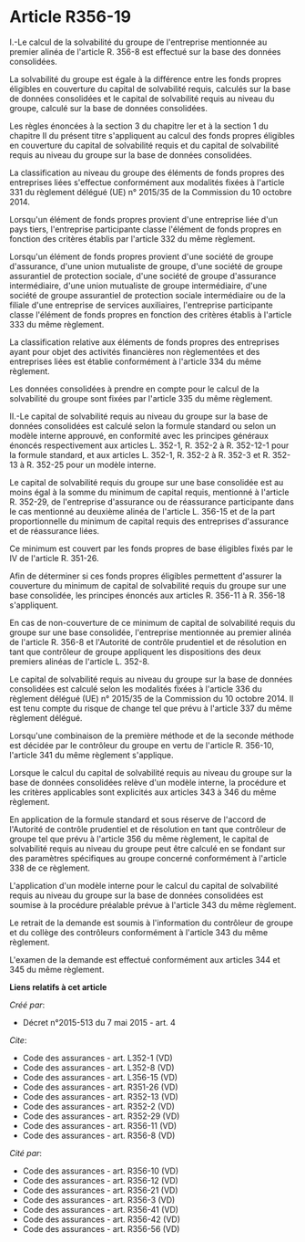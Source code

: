 # Article R356-19

I.-Le calcul de la solvabilité du groupe de l'entreprise mentionnée au premier alinéa de l'article R. 356-8 est effectué sur
la base des données consolidées. 

La solvabilité du groupe est égale à la différence entre les fonds propres éligibles en couverture du capital de solvabilité
requis, calculés sur la base de données consolidées et le capital de solvabilité requis au niveau du groupe, calculé sur la
base de données consolidées. 

Les règles énoncées à la section 3 du chapitre Ier et à la section 1 du chapitre II du présent titre s'appliquent au calcul
des fonds propres éligibles en couverture du capital de solvabilité requis et du capital de solvabilité requis au niveau du
groupe sur la base de données consolidées. 

La classification au niveau du groupe des éléments de fonds propres des entreprises liées s'effectue conformément aux
modalités fixées à l'article 331 du règlement délégué (UE) n° 2015/35 de la Commission du 10 octobre 2014. 

Lorsqu'un élément de fonds propres provient d'une entreprise liée d'un pays tiers, l'entreprise participante classe l'élément
de fonds propres en fonction des critères établis par l'article 332 du même règlement. 

Lorsqu'un élément de fonds propres provient d'une société de groupe d'assurance, d'une union mutualiste de groupe, d'une
société de groupe assurantiel de protection sociale, d'une société de groupe d'assurance intermédiaire, d'une union
mutualiste de groupe intermédiaire, d'une société de groupe assurantiel de protection sociale intermédiaire ou de la filiale
d'une entreprise de services auxiliaires, l'entreprise participante classe l'élément de fonds propres en fonction des
critères établis à l'article 333 du même règlement. 

La classification relative aux éléments de fonds propres des entreprises ayant pour objet des activités financières non
règlementées et des entreprises liées est établie conformément à l'article 334 du même règlement. 

Les données consolidées à prendre en compte pour le calcul de la solvabilité du groupe sont fixées par l'article 335 du même
règlement. 

II.-Le capital de solvabilité requis au niveau du groupe sur la base de données consolidées est calculé selon la formule
standard ou selon un modèle interne approuvé, en conformité avec les principes généraux énoncés respectivement aux articles
L. 352-1, R. 352-2 à R. 352-12-1 pour la formule standard, et aux articles L. 352-1, R. 352-2 à R. 352-3 et R. 352-13 à R.
352-25 pour un modèle interne. 

Le capital de solvabilité requis du groupe sur une base consolidée est au moins égal à la somme du minimum de capital requis,
mentionné à l'article R. 352-29, de l'entreprise d'assurance ou de réassurance participante dans le cas mentionné au deuxième
alinéa de l'article L. 356-15 et de la part proportionnelle du minimum de capital requis des entreprises d'assurance et de
réassurance liées. 

Ce minimum est couvert par les fonds propres de base éligibles fixés par le IV de l'article R. 351-26. 

Afin de déterminer si ces fonds propres éligibles permettent d'assurer la couverture du minimum de capital de solvabilité
requis du groupe sur une base consolidée, les principes énoncés aux articles R. 356-11 à R. 356-18 s'appliquent. 

En cas de non-couverture de ce minimum de capital de solvabilité requis du groupe sur une base consolidée, l'entreprise
mentionnée au premier alinéa de l'article R. 356-8 et l'Autorité de contrôle prudentiel et de résolution en tant que
contrôleur de groupe appliquent les dispositions des deux premiers alinéas de l'article L. 352-8. 

Le capital de solvabilité requis au niveau du groupe sur la base de données consolidées est calculé selon les modalités
fixées à l'article 336 du règlement délégué (UE) n° 2015/35 de la Commission du 10 octobre 2014. Il est tenu compte du risque
de change tel que prévu à l'article 337 du même règlement délégué. 

Lorsqu'une combinaison de la première méthode et de la seconde méthode est décidée par le contrôleur du groupe en vertu de
l'article R. 356-10, l'article 341 du même règlement s'applique. 

Lorsque le calcul du capital de solvabilité requis au niveau du groupe sur la base de données consolidées relève d'un modèle
interne, la procédure et les critères applicables sont explicités aux articles 343 à 346 du même règlement. 

En application de la formule standard et sous réserve de l'accord de l'Autorité de contrôle prudentiel et de résolution en
tant que contrôleur de groupe tel que prévu à l'article 356 du même règlement, le capital de solvabilité requis au niveau du
groupe peut être calculé en se fondant sur des paramètres spécifiques au groupe concerné conformément à l'article 338 de ce
règlement. 

L'application d'un modèle interne pour le calcul du capital de solvabilité requis au niveau du groupe sur la base de données
consolidées est soumise à la procédure préalable prévue à l'article 343 du même règlement. 

Le retrait de la demande est soumis à l'information du contrôleur de groupe et du collège des contrôleurs conformément à
l'article 343 du même règlement. 

L'examen de la demande est effectué conformément aux articles 344 et 345 du même règlement.

**Liens relatifs à cet article**

_Créé par_:

  - Décret n°2015-513 du 7 mai 2015 - art. 4

_Cite_:

  - Code des assurances - art. L352-1 (VD)
  - Code des assurances - art. L352-8 (VD)
  - Code des assurances - art. L356-15 (VD)
  - Code des assurances - art. R351-26 (VD)
  - Code des assurances - art. R352-13 (VD)
  - Code des assurances - art. R352-2 (VD)
  - Code des assurances - art. R352-29 (VD)
  - Code des assurances - art. R356-11 (VD)
  - Code des assurances - art. R356-8 (VD)

_Cité par_:

  - Code des assurances - art. R356-10 (VD)
  - Code des assurances - art. R356-12 (VD)
  - Code des assurances - art. R356-21 (VD)
  - Code des assurances - art. R356-3 (VD)
  - Code des assurances - art. R356-41 (VD)
  - Code des assurances - art. R356-42 (VD)
  - Code des assurances - art. R356-56 (VD)
